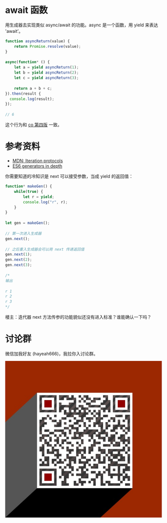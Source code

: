 # await 函数

用生成器去实现类似 async/await 的功能。async 是一个函数，用 yield 来表达 'await’。

```js
function asyncReturn(value) {
	return Promise.resolve(value);
}

async(function* () {
	let a = yield asyncReturn(1);
	let b = yield asyncReturn(2);
	let c = yield asyncReturn(3);

	return a + b + c;
}).then(result {
  console.log(result);
});

// 6
```

这个行为和 [co 第四版](https://github.com/tj/co#co-v4) 一致。

# 参考资料

+ [MDN: Iteration protocols](https://developer.mozilla.org/en-US/docs/Web/JavaScript/Reference/Iteration_protocols#iterator)
+ [ES6 generators in depth](http://www.2ality.com/2015/03/es6-generators.html)

你需要知道的冷知识是 next 可以接受参数，当成 yield 的返回值：

```js
function* makeGen() {
	while(true) {
		let r = yield;
		console.log("r", r);
	}
}

let gen = makeGen();

// 第一次进入生成器
gen.next();

// 之后重入生成器会可以用 next 传递返回值
gen.next(1);
gen.next(2);
gen.next(3);

/*
输出

r 1
r 2
r 3
*/
```

楼主：迭代器 next 方法传参的功能貌似还没有进入标准？谁能确认一下吗？

# 讨论群

微信加我好友 (hayeah666)，我拉你入讨论群。

![hayeah666](../hayeah666.png)


